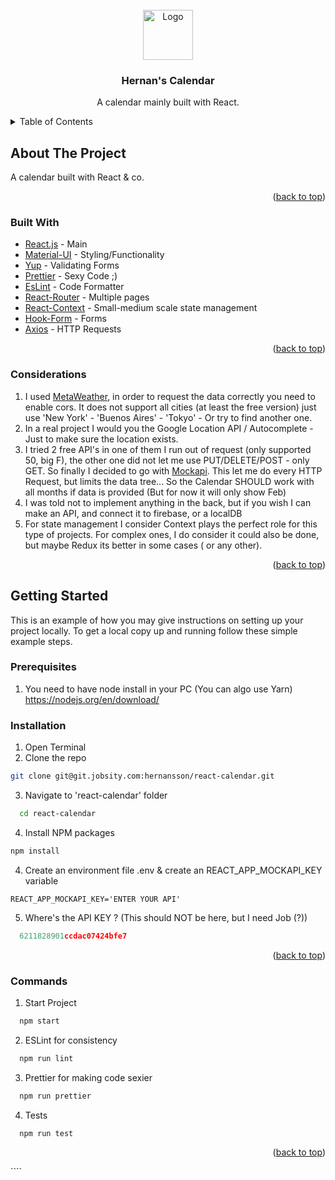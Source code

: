 <div id="top"></div>
<br />
<div align="center" >
  <a href="https://git.jobsity.com/hernansson/react-calendar">
    <img src="https://raw.githubusercontent.com/Jobsity/ReactChallenge/main/src/assets/jobsity_logo_small.png" alt="Logo" width="80" height="80">
  </a>

<h3 align="center">Hernan's Calendar</h3>

  <p align="center">
    A calendar mainly built with React.

</div>

<!-- TABLE OF CONTENTS -->
<details>
  <summary>Table of Contents</summary>
    <ul>
      <a href="#about-the-project">About The Project</a>
        <li><a href="#built-with">Built With</a></li>
        <li><a href="#considerations">Considerations</a></li>
    </ul>
      <a href="#getting-started">Getting Started</a>
      <ul>
        <li><a href="#prerequisites">Prerequisites</a></li>
        <li><a href="#installation">Installation</a></li>
        <li><a href="#commands">Commands</a></li>
      </ul>

</details>

<!-- ABOUT THE PROJECT -->

## About The Project

A calendar built with React & co.

<p align="right">(<a href="#top">back to top</a>)</p>

### Built With

-   [React.js](https://reactjs.org/) - Main
-   [Material-UI](https://mui.com/) - Styling/Functionality
-   [Yup](https://www.npmjs.com/package/yup) - Validating Forms
-   [Prettier](https://prettier.io/) - Sexy Code ;)
-   [EsLint](https://eslint.org/) - Code Formatter
-   [React-Router](https://reactrouter.com/) - Multiple pages
-   [React-Context](https://reactjs.org) - Small-medium scale state management
-   [Hook-Form](https://react-hook-form.com/) - Forms
-   [Axios](https://axios-http.com/docs/intro) - HTTP Requests

<p align="right">(<a href="#top">back to top</a>)</p>

### Considerations

1. I used [MetaWeather](https://www.metaweather.com/api/), in order to request the data correctly you need to enable cors.
   It does not support all cities (at least the free version) just use 'New York' - 'Buenos Aires' - 'Tokyo' - Or try to find another one.
2. In a real project I would you the Google Location API / Autocomplete - Just to make sure the location exists.
3. I tried 2 free API's in one of them I run out of request (only supported 50, big F), the other one did not let me use PUT/DELETE/POST - only GET. So finally I decided to go with [Mockapi](https://mockapi.io/). This let me do every HTTP Request, but limits the data tree... So the Calendar SHOULD work with all months if data is provided (But for now it will only show Feb)
4. I was told not to implement anything in the back, but if you wish I can make an API, and connect it to firebase, or a localDB
5. For state management I consider Context plays the perfect role for this type of projects. For complex ones, I do consider it could also be done, but maybe Redux its better in some cases ( or any other).

<p align="right">(<a href="#top">back to top</a>)</p>
<!-- GETTING STARTED -->

## Getting Started

This is an example of how you may give instructions on setting up your project locally.
To get a local copy up and running follow these simple example steps.

### Prerequisites

1. You need to have node install in your PC (You can algo use Yarn)
   https://nodejs.org/en/download/

### Installation

1. Open Terminal
2. Clone the repo

```sh
git clone git@git.jobsity.com:hernansson/react-calendar.git
```

3. Navigate to 'react-calendar' folder

```sh
  cd react-calendar
```

4. Install NPM packages

```sh
npm install
```

4. Create an environment file .env & create an REACT_APP_MOCKAPI_KEY variable

```env
REACT_APP_MOCKAPI_KEY='ENTER YOUR API'
```

5. Where's the API KEY ? (This should NOT be here, but I need Job (?))

```js
  6211828901ccdac07424bfe7
```

<p align="right">(<a href="#top">back to top</a>)</p>

### Commands

1. Start Project

```sh
  npm start
```

2. ESLint for consistency

```sh
  npm run lint
```

3. Prettier for making code sexier

```sh
  npm run prettier
```

4. Tests

```sh
  npm run test
```

<p align="right">(<a href="#top">back to top</a>)</p>
````
